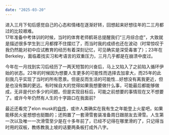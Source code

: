 ```yaml
---
date: "2025-03-20"
---
```

进入三月下旬后感觉自己的心态和情绪在逐渐好转，回想起来好想往年的二三月都过的比较艰难。  
17年准备中考体训的时候，当时的体育老师鹤哥总提醒我们“三月综合症”，大致就是描述很多学生到三月都撑不住摆烂了，而当时我的成绩也还在波动（时常惊叹于我仍然能对初中应试教育的经历有着深刻记忆，可见确实是深受毒害了）；23年在Berkeley，面临着找实习和考语言的双重压力，三月几乎都是在崩溃中度过。

今年在一月找到实习后经历了一两天短暂的兴奋后，马上又陷入了之前陷入循环伊始的状态。22年的时候因为想要人生更多的可能性而选择去加拿大，而25年的此刻我几乎实现了当时的所有愿景。但是反而生活的可能性...好想没有离我更近，但是也没有飘的更远。有时候自大的觉得如果我想要做什么事，可能最后都能够做成，无非是代价多少的问题。但是实现目标后，可能之前想要的事情现在又不想要了。或许今年仍然有人生的十字路口在我面前?  

最近还看完了elon musk的[自传](https://book.douban.com/subject/36518892/)，或许人类确实在我有生之年能登上火星吧，如果能移民火星想想也挺酷的；还购置了一套滑雪套装准备周日跟朋友去滑雪。人生第一次以及唯一一次滑雪至少是在十多年前了，已经不记得在哪里滑的了，只记得当时用的双板，教练教我上坡的话要两条板打成外八字。


